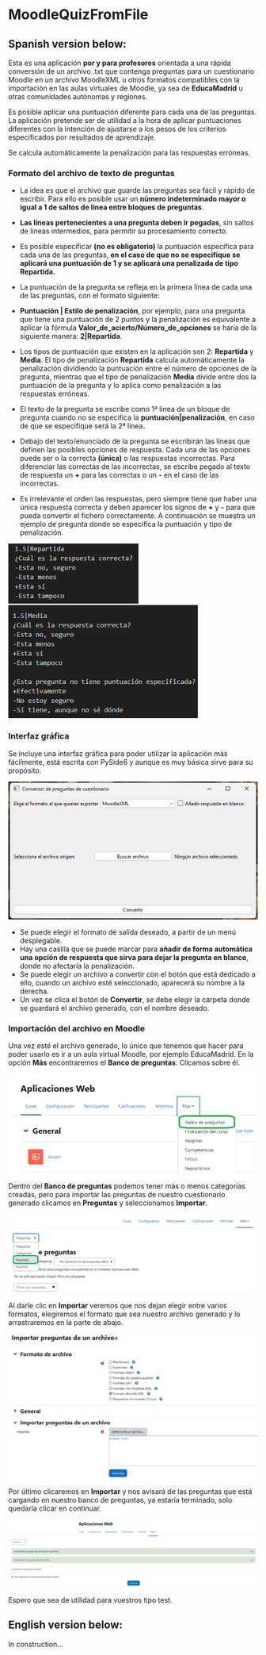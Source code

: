 # MoodleQuizFromFile


## Spanish version below:


Esta es una aplicación **por y para profesores** orientada a una rápida conversión de un archivo .txt que contenga preguntas para un cuestionario Moodle en un archivo MoodleXML u otros formatos compatibles con la importación en las aulas virtuales de Moodle, ya sea de **EducaMadrid** u otras comunidades autónomas y regiones.

Es posible aplicar una puntuación diferente para cada una de las preguntas. La aplicación pretende ser de utilidad a la hora de aplicar puntuaciones diferentes con la intención de ajustarse a los pesos de los criterios especificados por resultados de aprendizaje.

Se calcula automáticamente la penalización para las respuestas erróneas.

### Formato del archivo de texto de preguntas

- La idea es que el archivo que guarde las preguntas sea fácil y rápido de escribir. Para ello es posible usar un **número indeterminado mayor o igual a 1 de saltos de línea entre bloques de preguntas**.

-  **Las líneas pertenecientes a una pregunta deben ir pegadas**, sin saltos de líneas intermedios, para permitir su procesamiento correcto.

- Es posible especificar **(no es obligatorio)** la puntuación específica para cada una de las preguntas, **en el caso de que no se especifique se aplicará una puntuación de 1 y se aplicará una penalizada de tipo Repartida.**

- La puntuación de la pregunta se refleja en la primera línea de cada una de las preguntas, con el formato siguiente:

-  **Puntuación | Estilo de penalización**, por ejemplo, para una pregunta que tiene una puntuación de 2 puntos y la penalización es equivalente a aplicar la fórmula **Valor_de_acierto/Número_de_opciones** se haría de la siguiente manera: **2|Repartida**.

- Los tipos de puntuación que existen en la aplicación son 2: **Repartida** y **Media**. El tipo de penalización **Repartida** calcula automáticamente la penalización dividiendo la puntuación entre el número de opciones de la pregunta, mientras que el tipo de penalización **Media** divide entre dos la puntuación de la pregunta y lo aplica como penalización a las respuestas erróneas.

- El texto de la pregunta se escribe como 1ª línea de un bloque de pregunta cuando no se especifica la **puntuación|penalización**, en caso de que se especifique será la 2ª línea.

- Debajo del texto/enunciado de la pregunta se escribirán las líneas que definen las posibles opciones de respuesta. Cada una de las opciones puede ser o la correcta **(única)** o las respuestas incorrectas. Para diferenciar las correctas de las incorrectas, se escribe pegado al texto de respuesta un **+** para las correctas o un **-** en el caso de las incorrectas.

- Es irrelevante el orden las respuestas, pero siempre tiene que haber una única respuesta correcta y deben aparecer los signos de **+** y **-** para que pueda convertir el fichero correctamente. A continuación se muestra un ejemplo de pregunta donde se especifica la puntuación y tipo de penalización.

![Pregunta de muestra](./images/sample-question.png) ![Preguntas de muestra](./images/several-sample-questions.png)

### Interfaz gráfica

Se incluye una interfaz gráfica para poder utilizar la aplicación más fácilmente, está escrita con PySide6 y aunque es muy básica sirve para su propósito.

![Ventana principal de la interfaz](./images/interface.png)

- Se puede elegir el formato de salida deseado, a partir de un menú desplegable.
- Hay una casilla que se puede marcar para **añadir de forma automática una opción de respuesta que sirva para dejar la pregunta en blanco**, donde no afectaría la penalización.
- Se puede elegir un archivo a convertir con el botón que está dedicado a ello, cuando un archivo esté seleccionado, aparecerá su nombre a la derecha.
- Un vez se clica el botón de **Convertir**, se debe elegir la carpeta donde se guardará el archivo generado, con el nombre deseado.


### Importación del archivo en Moodle
Una vez esté el archivo generado, lo único que tenemos que hacer para poder usarlo es ir a un aula virtual Moodle, por ejemplo EducaMadrid. En la opción **Más** encontraremos el **Banco de preguntas**. Clicamos sobre él.

![Ventana principal del curso de Moodle](./images/course-site.png)

Dentro del **Banco de preguntas** podemos tener más o menos categorías creadas, pero para importar las preguntas de nuestro cuestionario generado clicamos en **Preguntas** y seleccionamos **Importar**.

![Banco de preguntas](./images/question-repository.png)

Al darle clic en **Importar** veremos que nos dejan elegir entre varios formatos, elegiremos el formato que sea nuestro archivo generado y lo arrastraremos en la parte de abajo.

![Importar preguntas](./images/import-questions.png)

Por último clicaremos en **Importar** y nos avisará de las preguntas que está cargando en nuestro banco de preguntas, ya estaría terminado, solo quedaría clicar en continuar.

![Último paso de importación](./images/continue-import.png)

Espero que sea de utilidad para vuestros tipo test.
## English version below:

In construction...
